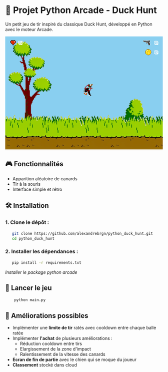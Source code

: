 # 🦆 Projet Python Arcade -  Duck Hunt

Un petit jeu de tir inspiré du classique Duck Hunt, développé en Python avec le moteur Arcade.

![gameThumbnail](assets/images/thumbnail.png)

## 🎮 Fonctionnalités

- Apparition aléatoire de canards
- Tir à la souris
- Interface simple et rétro

## 🛠️ Installation

### 1. Clone le dépôt :
```bash
   git clone https://github.com/alexandrebrgn/python_duck_hunt.git
   cd python_duck_hunt
```
### 2. Installer les dépendances :
```bash
   pip install -r requirements.txt
```
   _Installer le package python arcade_
## 🚀 Lancer le jeu 
```bash
    python main.py
```

## 🥀 Améliorations possibles
- Implémenter une __limite de tir__ ratés avec cooldown entre chaque balle ratée
- Implémenter **l'achat** de plusieurs améliorations :
  - Réduction cooldown entre tirs
  - Elargissement de la zone d'impact 
  - Ralentissement de la vitesse des canards
- **Ecran de fin de partie** avec le chien qui se moque du joueur
- **Classement** stocké dans cloud
